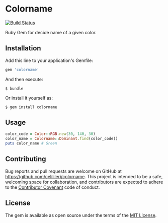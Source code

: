 # Colorname

[![Build Status](https://travis-ci.com/celilileri/colorname.svg?token=qSHr3MpL5P1vaDoy2yPE&branch=master)](https://travis-ci.com/celilileri/colorname)

Ruby Gem for decide name of a given color.

## Installation

Add this line to your application's Gemfile:

```ruby
gem 'colorname'
```

And then execute:

    $ bundle

Or install it yourself as:

    $ gem install colorname

## Usage

```ruby
color_code = Color::RGB.new(30, 140, 30)
color_name = Colorname::Dominant.find(color_code))
puts color_name # Green
```

## Contributing

Bug reports and pull requests are welcome on GitHub at https://github.com/celilileri/colorname. This project is intended to be a safe, welcoming space for collaboration, and contributors are expected to adhere to the [Contributor Covenant](http://contributor-covenant.org) code of conduct.


## License

The gem is available as open source under the terms of the [MIT License](http://opensource.org/licenses/MIT).

